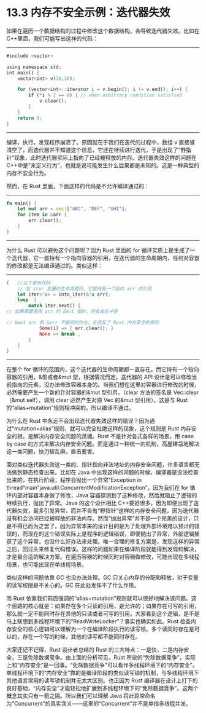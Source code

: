 # 13.3 内存不安全示例：迭代器失效

如果在遍历一个数据结构的过程中修改这个数据结构，会导致迭代器失效。比如在 C++里面，我们可能写出这样的代码：

---

```rust
#include <vector>

using namespace std;
int main() {
    vector<int> v(10,10);

    for (vector<int>::iterator i = v.begin(); i != v.end(); i++) {
        if (*i % 2 == 0) { // when arbitrary condition satisfied
            v.clear();
        }
    }
    return 0;
}
```

---

编译，执行，发现程序崩溃了。原因就在于我们在迭代的过程中，数组 v 直接被清空了，而迭代器并不知道这个信息，它还在继续进行迭代，于是出现了“野指针”现象，此时迭代器实际上指向了已经被释放的内存。迭代器失效这样的问题在 C++中是“未定义行为”，也就是说可能发生什么后果都是未知的。这是一种典型的内存不安全行为。

然而，在 Rust 里面，下面这样的代码是不允许编译通过的：

---

```rust
fn main() {
    let mut arr = vec!["ABC", "DEF", "GHI"];
    for item in &arr {
        arr.clear();
    }
}
```

---

为什么 Rust 可以避免这个问题呢？因为 Rust 里面的 for 循环实质上是生成了一个迭代器，它一直持有一个指向容器的引用，在迭代器的生命周期内，任何对容器的修改都是无法编译通过的。类似这样：

---

```rust
{   //以下是伪代码
    // 在 iter 变量的生命周期内，它都持有一个指向 arr 的引用
    let iter<'a> = into_iter(&'a arr);
    loop  {
        match iter.next() {
// 如果需要使用 arr 的 &mut 指针，则会发生冲突

// &mut arr 和 &arr 不能同时存在，它违反了 Rust 内存安全的原则
            Some(i) => { arr.clear(); }
            None => break ,
        }
    }
}
```

---

在整个 for 循环的范围内，这个迭代器的生命周期都一直存在。而它持有一个指向容器的引用，&型或者&mut 型，根据情况而定。迭代器的 API 设计是可以修改当前指向的元素，没办法修改容器本身的。当我们想在这里对容器进行修改的时候，必然需要产生一个新的针对容器的&mut 型引用，（clear 方法的签名是 Vec::clear（&mut self），调用 clear 必然产生对原 Vec 的&mut 型引用）。这是与 Rust 的“alias+mutation”规则相冲突的，所以编译不通过。

为什么在 Rust 中永远不会出现迭代器失效这样的错误？因为通过“mutation+alias”规则，就可以完全杜绝这样的现象，这个规则是 Rust 内存安全的根，是解决内存安全问题的灵魂。Rust 不是针对各式各样的场景，用 case by case 的方式来解决内存安全问题。而是通过一种统一的机制，高屋建瓴地解决这一类问题，快刀斩乱麻，直击要害。

面对类似迭代器失效这一类的、指针指向非法地址的内存安全问题，许多语言都无法做到静态检查出来。比如在 Java 中出现这样的问题的时候，编译器是没法检查出来的，在执行阶段，程序会抛出一个异常“Exception in thread“main”java.util.ConcurrentModificationException”。因为我们在 for 循环内部对容器本身做了修改，Java 容器探测到了这种修改，然后就阻止了逻辑的继续执行，抛出了异常。Java 的这个设计相比 C++要好很多，因为即便出现了迭代器失效，最多引发异常，而并不会有“野指针”这样的内存安全问题，因为迭代器没有机会访问已经被释放的非法内存。然而“抛出异常”并不是一个完美的设计，只是不得已而为之罢了。因为异常本来的设计目的是为了处理外部环境难以预计的错误的，而现在的这个错误实际上是程序的逻辑错误，即便抛出了异常，外部逻辑捕获了这个异常，也没什么好办法来处理。唯一合理的修复方案是，发现这样的异常之后，回过头来修复代码错误。这样的问题如果在编译阶段就能得到发现和解决，才是最合适的解决方案。在遍历容器的时候同时对容器做修改，可能出现在多线程场景，也可能出现在单线程场景。

类似这样的问题依靠 GC 也没办法处理。GC 只关心内存的分配和释放，对于变量的读写权限是不关心的。GC 在此处发挥不了什么作用。

而 Rust 依靠我们前面强调的“alias+mutation”规则就可以很好地解决该问题。这个思路的核心就是：如果存在多个只读的引用，是允许的；如果存在可写的引用，那么就一定不能同时存在其他的只读或者可写的引用。大家看到这个逻辑，是不是马上联想到多线程环境下的“ReadWriteLocker”？事实也确实如此。Rust 检查内存安全的核心逻辑可以理解为一个在编译阶段执行的读写锁。多个读同时存在是可以的，存在一个写的时候，其他的读写都不能同时存在。

大家还记不记得，Rust 设计者总结的 Rust 的三大特点：一是快，二是内存安全，三是免除数据竞争。由上面的分析可见，Rust 所说的“免除数据竞争”，实际上和“内存安全”是一回事。“免除数据竞争”可以看作多线程环境下的“内存安全”。单线程环境下的“内存安全”靠的是编译阶段的类似读写锁的机制，与多线程环境下其他语言常用的读写锁机制并无太大区别。也正因为 Rust 编译器在设计上打下的良好基础，“内存安全”才能轻松地扩展到多线程环境下的“免除数据竞争”。这两个概念其实只有一箭之隔。所以我们可以理解 Java 将此异常命名为“Concurrent”的真实含义——这里的“Concurrent”并不是单指多线程并发。
